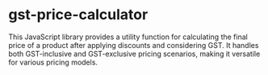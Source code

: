# gst-price-calculator
This JavaScript library provides a utility function for calculating the final price of a product after applying discounts and considering GST. It handles both GST-inclusive and GST-exclusive pricing scenarios, making it versatile for various pricing models.
